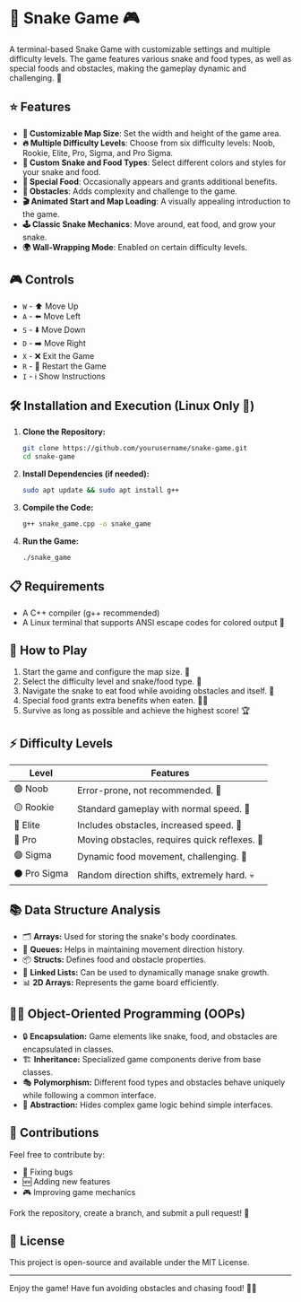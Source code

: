 # 🐍 Snake Game 🎮

A terminal-based Snake Game with customizable settings and multiple difficulty levels. The game features various snake and food types, as well as special foods and obstacles, making the gameplay dynamic and challenging. 🚀

## ⭐ Features

- **🎨 Customizable Map Size**: Set the width and height of the game area.
- **🔥 Multiple Difficulty Levels**: Choose from six difficulty levels: Noob, Rookie, Elite, Pro, Sigma, and Pro Sigma.
- **🐍 Custom Snake and Food Types**: Select different colors and styles for your snake and food.
- **🍏 Special Food**: Occasionally appears and grants additional benefits.
- **🚧 Obstacles**: Adds complexity and challenge to the game.
- **🎬 Animated Start and Map Loading**: A visually appealing introduction to the game.
- **🕹️ Classic Snake Mechanics**: Move around, eat food, and grow your snake.
- **🌍 Wall-Wrapping Mode**: Enabled on certain difficulty levels.

## 🎮 Controls

- `W` - ⬆️ Move Up
- `A` - ⬅️ Move Left
- `S` - ⬇️ Move Down
- `D` - ➡️ Move Right
- `X` - ❌ Exit the Game
- `R` - 🔄 Restart the Game
- `I` - ℹ️ Show Instructions

## 🛠️ Installation and Execution (Linux Only 🐧)

1. **Clone the Repository:**
   ```sh
   git clone https://github.com/yourusername/snake-game.git
   cd snake-game
   ```
2. **Install Dependencies (if needed):**
   ```sh
   sudo apt update && sudo apt install g++
   ```
3. **Compile the Code:**
   ```sh
   g++ snake_game.cpp -o snake_game
   ```
4. **Run the Game:**
   ```sh
   ./snake_game
   ```

## 📋 Requirements

- A C++ compiler (g++ recommended)
- A Linux terminal that supports ANSI escape codes for colored output 🎨

## 🎯 How to Play

1. Start the game and configure the map size. 📏
2. Select the difficulty level and snake/food type. 🎨
3. Navigate the snake to eat food while avoiding obstacles and itself. 🐍
4. Special food grants extra benefits when eaten. 🍏✨
5. Survive as long as possible and achieve the highest score! 🏆

## ⚡ Difficulty Levels

| Level         | Features                                      |
| ------------- | --------------------------------------------- |
| 🟢 Noob      | Error-prone, not recommended. 🚧              |
| 🟡 Rookie    | Standard gameplay with normal speed. 🏃       |
| 🔵 Elite     | Includes obstacles, increased speed. 🚀       |
| 🔴 Pro       | Moving obstacles, requires quick reflexes. 🎯 |
| 🟣 Sigma     | Dynamic food movement, challenging. 💨        |
| ⚫ Pro Sigma | Random direction shifts, extremely hard. 💀   |

## 📚 Data Structure Analysis

- 🗂️ **Arrays:** Used for storing the snake's body coordinates.
- 🔄 **Queues:** Helps in maintaining movement direction history.
- 📦 **Structs:** Defines food and obstacle properties.
- 🔗 **Linked Lists:** Can be used to dynamically manage snake growth.
- 📊 **2D Arrays:** Represents the game board efficiently.

## 👨‍💻 Object-Oriented Programming (OOPs)

- 🔒 **Encapsulation:** Game elements like snake, food, and obstacles are encapsulated in classes.
- 🏗️ **Inheritance:** Specialized game components derive from base classes.
- 🎭 **Polymorphism:** Different food types and obstacles behave uniquely while following a common interface.
- 📂 **Abstraction:** Hides complex game logic behind simple interfaces.

## 🤝 Contributions

Feel free to contribute by:

- 🐛 Fixing bugs
- 🆕 Adding new features
- 🎮 Improving game mechanics

Fork the repository, create a branch, and submit a pull request! 🚀

## 📜 License

This project is open-source and available under the MIT License.

---

Enjoy the game! Have fun avoiding obstacles and chasing food! 🎉🐍
